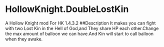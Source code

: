 # HollowKnight.DoubleLostKin
A Hollow Knight mod For HK 1.4.3.2
##Description
It makes you can fight with two Lost Kin in the Hell of God,and They share HP each other.Change the max amount of balloon we can have.And Kin will start to call balloon when they awake.